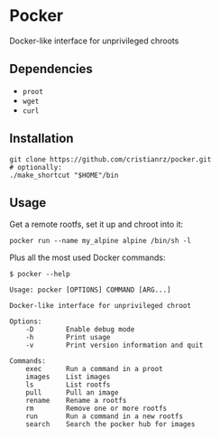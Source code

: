 # Pocker

Docker-like interface for unprivileged chroots

## Dependencies

* `proot`
* `wget`
* `curl`

## Installation

```
git clone https://github.com/cristianrz/pocker.git
# optionally:
./make_shortcut "$HOME"/bin
```

## Usage

Get a remote rootfs, set it up and chroot into it:

```
pocker run --name my_alpine alpine /bin/sh -l
```

Plus all the most used Docker commands:

```
$ pocker --help

Usage: pocker [OPTIONS] COMMAND [ARG...]

Docker-like interface for unprivileged chroot

Options:
	-D        Enable debug mode
	-h        Print usage
	-v        Print version information and quit

Commands:
	exec      Run a command in a proot
	images    List images
	ls        List rootfs
	pull      Pull an image
	rename    Rename a rootfs
	rm        Remove one or more rootfs
	run       Run a command in a new rootfs
	search    Search the pocker hub for images
```
